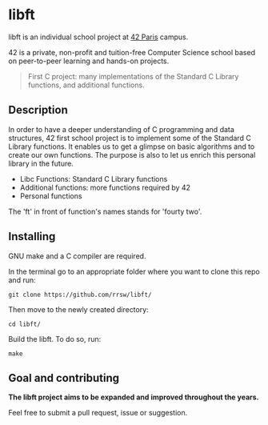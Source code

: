 # libft

libft is an individual school project at [42 Paris](https://www.42.fr) campus.

42 is a private, non-profit and tuition-free Computer Science school based on peer-to-peer learning and hands-on projects.


> First C project: many implementations of the Standard C Library functions, and additional functions.


## Description

In order to have a deeper understanding of C programming and data structures, 42 first school project is to implement some of the Standard C Library functions. It enables us to get a glimpse on basic algorithms and to create our own functions. The purpose is also to let us enrich this personal library in the future.

- Libc Functions: Standard C Library functions
- Additional functions: more functions required by 42
- Personal functions

The 'ft' in front of function's names stands for 'fourty two'.


## Installing

GNU make and a C compiler are required.

In the terminal go to an appropriate folder where you want to clone this repo and run:
```
git clone https://github.com/rrsw/libft/
```

Then move to the newly created directory:
```
cd libft/
```

Build the libft. To do so, run:
```
make
```

## Goal and contributing

**The libft project aims to be expanded and improved throughout the years.**

Feel free to submit a pull request, issue or suggestion.
